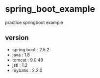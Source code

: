 # spring_boot_example
practice springboot example

## version
- spring boot : 2.5.2
- java : 1.8
- tomcat : 9.0.48
- jstl : 1.2
- mybatis : 2.2.0